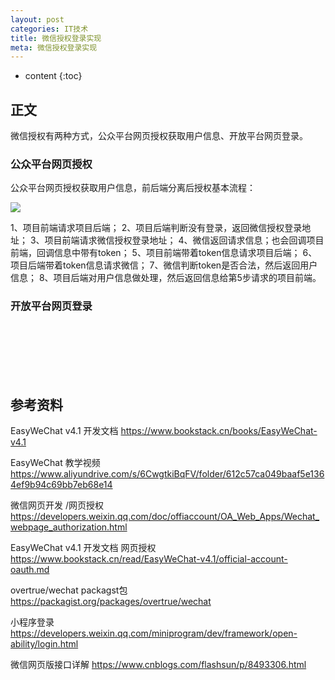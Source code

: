 ```yaml
---
layout: post
categories: IT技术
title: 微信授权登录实现
meta: 微信授权登录实现
---
```

* content
{:toc}
  
## 正文

微信授权有两种方式，公众平台网页授权获取用户信息、开放平台网页登录。

### 公众平台网页授权

公众平台网页授权获取用户信息，前后端分离后授权基本流程：

![]({{site.baseurl}}/images/20220106/20220106094832.png)

1、项目前端请求项目后端；
2、项目后端判断没有登录，返回微信授权登录地址；
3、项目前端请求微信授权登录地址；
4、微信返回请求信息；也会回调项目前端，回调信息中带有token；
5、项目前端带着token信息请求项目后端；
6、项目后端带着token信息请求微信；
7、微信判断token是否合法，然后返回用户信息；
8、项目后端对用户信息做处理，然后返回信息给第5步请求的项目前端。

### 开放平台网页登录



<br/><br/><br/><br/><br/>
## 参考资料

EasyWeChat v4.1 开发文档 <https://www.bookstack.cn/books/EasyWeChat-v4.1>

EasyWeChat 教学视频 <https://www.aliyundrive.com/s/6CwgtkiBqFV/folder/612c57ca049baaf5e1364ef9b94c69bb7eb68e14>

微信网页开发 /网页授权 <https://developers.weixin.qq.com/doc/offiaccount/OA_Web_Apps/Wechat_webpage_authorization.html>

EasyWeChat v4.1 开发文档 网页授权 <https://www.bookstack.cn/read/EasyWeChat-v4.1/official-account-oauth.md>

overtrue/wechat packagst包 <https://packagist.org/packages/overtrue/wechat>

小程序登录 <https://developers.weixin.qq.com/miniprogram/dev/framework/open-ability/login.html>

微信网页版接口详解 <https://www.cnblogs.com/flashsun/p/8493306.html>

